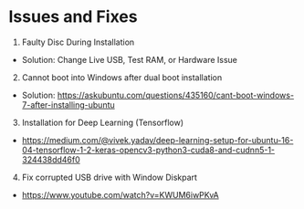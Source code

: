 # Issues and Fixes

1) Faulty Disc During Installation
- Solution: Change Live USB, Test RAM, or Hardware Issue

2) Cannot boot into Windows after dual boot installation
- Solution: https://askubuntu.com/questions/435160/cant-boot-windows-7-after-installing-ubuntu

3) Installation for Deep Learning (Tensorflow)
- https://medium.com/@vivek.yadav/deep-learning-setup-for-ubuntu-16-04-tensorflow-1-2-keras-opencv3-python3-cuda8-and-cudnn5-1-324438dd46f0

4) Fix corrupted USB drive with Window Diskpart
- https://www.youtube.com/watch?v=KWUM6iwPKvA

